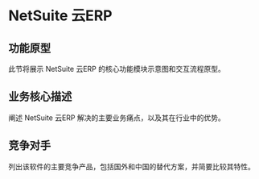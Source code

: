 # NetSuite 云ERP

## 功能原型

此节将展示 NetSuite 云ERP 的核心功能模块示意图和交互流程原型。

## 业务核心描述

阐述 NetSuite 云ERP 解决的主要业务痛点，以及其在行业中的优势。

## 竞争对手

列出该软件的主要竞争产品，包括国外和中国的替代方案，并简要比较其特性。

